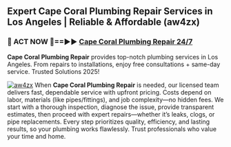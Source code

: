 ## Expert Cape Coral Plumbing Repair Services in Los Angeles | Reliable & Affordable (aw4zx)  

<h3>🚿 ACT NOW 🌟==►► <a href="https://tinyurl.com/2ne6vx2x" rel="nofollow">Cape Coral Plumbing Repair 24/7</a></h3>

**Cape Coral Plumbing Repair** provides top-notch plumbing services in Los Angeles. From repairs to installations, enjoy free consultations + same-day service. Trusted Solutions 2025!

[![aw4zx](https://i.imgur.com/4PFF4AK.jpeg)](https://tinyurl.com/2ne6vx2x)
When **Cape Coral Plumbing Repair** is needed, our licensed team delivers fast, dependable service with upfront pricing. Costs depend on labor, materials (like pipes/fittings), and job complexity—no hidden fees. We start with a thorough inspection, diagnose the issue, provide transparent estimates, then proceed with expert repairs—whether it’s leaks, clogs, or pipe replacements. Every step prioritizes quality, efficiency, and lasting results, so your plumbing works flawlessly. Trust professionals who value your time and home.